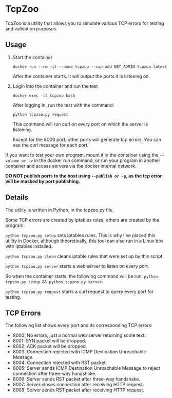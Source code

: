 # TcpZoo

TcpZoo is a utility that allows you to simulate various TCP errors for testing and validation purposes.

## Usage

1. Start the container
   ```
   docker run --rm -it --name tcpzoo --cap-add NET_ADMIN tcpzoo:latest
   ```

   After the container starts, it will output the ports it is listening on.

2. Login into the container and run the test
   ```
   docker exec -it tcpzoo bash
   ```

   After logging in, run the test with the command:
   ```
   python tcpzoo.py request
   ```

   This command will run curl on every port on which the server is listening.

   Except for the 8000 port, other ports will generate tcp errors. You can see the curl message for each port.

If you want to test your own program, mount it in the container using the ```--volume or -v``` in the docker run command, or run your program in another container and access servers via the docker internal network.

**DO NOT publish ports to the host using ```--publish or -p```, as the tcp error will be masked by port publishing.**

## Details

The utility is written in Python, in the tcpzoo.py file.

Some TCP errors are created by iptables rules, others are created by the program.

```python tcpzoo.py setup``` sets iptables rules. This is why I've placed this utility in Docker, although theoretically, this tool can also run in a Linux box with iptables installed.

```python tcpzoo.py clean``` cleans iptable rules that were set up by this script.

```python tcpzoo.py server``` starts a web server to listen on every port.

So when the container starts, the following command will be run: ```python tcpzoo.py setup && python tcpzoo.py server```.

```python tcpzoo.py request``` starts a curl request to query every port for testing.

## TCP Errors

The following list shows every port and its corresponding TCP errors:

* 8000: No errors, just a normal web server returning some text.
* 8001: SYN packet will be dropped.
* 8002: ACK packet will be dropped.
* 8003: Connection rejected with ICMP Destination Unreachable Message.
* 8004: Connection rejected with RST packet.
* 8005: Server sends ICMP Destination Unreachable Message to reject connection after three-way handshake.
* 8006: Server sends RST packet after three-way handshake.
* 8007: Server closes connection after receiving HTTP request.
* 8008: Server sends RST packet after receiving HTTP request.

